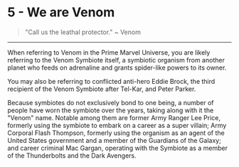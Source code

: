 # 5 - We are Venom



> "Call us the leathal protector."
> ~ Venom

---

When referring to Venom in the Prime Marvel Universe, you are likely referring to the Venom Symbiote itself, a symbiotic organism from another planet who feeds on adrenaline and grants spider-like powers to its owner.

You may also be referring to conflicted anti-hero Eddie Brock, the third recipient of the Venom Symbiote after Tel-Kar, and Peter Parker.

Because symbiotes do not exclusively bond to one being, a number of people have worn the symbiote over the years, taking along with it the "Venom" name. Notable among them are former Army Ranger Lee Price, formerly using the symbiote to embark on a career as a super villain; Army Corporal Flash Thompson, formerly using the organism as an agent of the United States government and a member of the Guardians of the Galaxy; and career criminal Mac Gargan, operating with the Symbiote as a member of the Thunderbolts and the Dark Avengers.